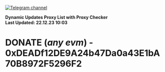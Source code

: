 [![Telegram channel](https://img.shields.io/endpoint?url=https://runkit.io/damiankrawczyk/telegram-badge/branches/master?url=https://t.me/n4z4v0d)](https://t.me/n4z4v0d) 

**Dynamic Updates Proxy List with Proxy Checker**  
**Last Updated: 22.12.23 10:03**

# DONATE (_any evm_) - 0xDEADf12DE9A24b47Da0a43E1bA70B8972F5296F2
